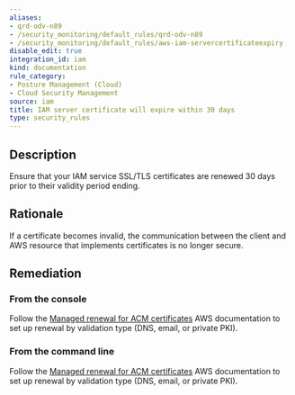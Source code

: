 ```yaml
---
aliases:
- qrd-odv-n89
- /security_monitoring/default_rules/qrd-odv-n89
- /security_monitoring/default_rules/aws-iam-servercertificateexpiry
disable_edit: true
integration_id: iam
kind: documentation
rule_category:
- Posture Management (Cloud)
- Cloud Security Management
source: iam
title: IAM server certificate will expire within 30 days
type: security_rules
---
```


## Description

Ensure that your IAM service SSL/TLS certificates are renewed 30 days prior to their validity period ending.

## Rationale

If a certificate becomes invalid, the communication between the client and AWS resource that implements certificates is no longer secure.

## Remediation

### From the console

Follow the [Managed renewal for ACM certificates][1] AWS documentation to set up renewal by validation type (DNS, email, or private PKI).

### From the command line

Follow the [Managed renewal for ACM certificates][1] AWS documentation to set up renewal by validation type (DNS, email, or private PKI).

[1]: https://docs.aws.amazon.com/acm/latest/userguide/managed-renewal.html
